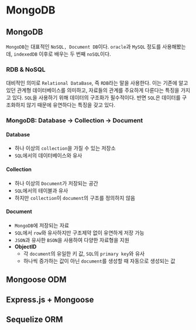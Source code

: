 # MongoDB

## MongoDB

`MongoDB`는 대표적인 `NoSQL, Document DB`이다. `oracle`과 `MySQL` 정도를 사용해봤는데, `indexedDB` 이후로 배우는 두 번째 `noSQL`이다.

### RDB & NoSQL

대비적인 의미로 `Relational DataBase`, 즉 `RDB`라는 말을 사용한다. 이는 기존에 알고 있던 관계형 데이터베이스를 의미하고, 자료들의 관계를 주요하게 다룬다는 특징을 가지고 있다. `SQL`을 사용하기 위해 데이터의 구조화가 필수적이다. 반면 `SQL`은 데이터를 구조화하지 않기 때문에 유연하다는 특징을 갖고 있다.

### MongoDB: Database -> Collection -> Document

#### Database

- 하나 이상의 `collection`을 가질 수 있는 저장소
- `SQL`에서의 데이터베이스와 유사

#### Collection

- 하나 이상의 `Document`가 저장되는 공간
- `SQL`에서의 테이블과 유사
- 하지만 `collection`이 `document`의 구조를 정의하지 않음

#### Document

- `MongoDB`에 저장되는 자료
- `SQL`에서 `row`와 유사하지만 구조제약 없이 유연하게 저장 가능
- `JSON`과 유사한 `BSON`을 사용하여 다양한 자료형을 지원
- **ObjectID**
  - 각 `document`의 유일한 키 값, `SQL`의 `primary key`와 유사
  - 하나씩 증가하는 값이 아닌 `document`를 생성할 때 자동으로 생성되는 값

## Mongoose ODM

## Express.js + Mongoose

## Sequelize ORM
